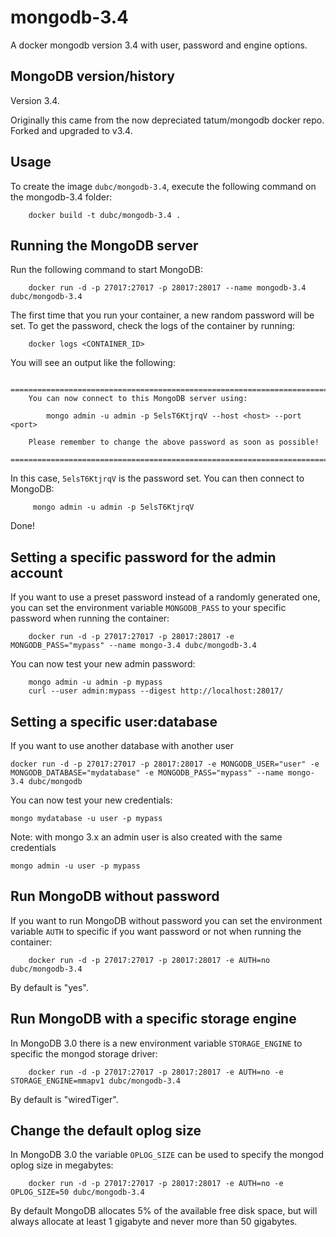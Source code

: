 # mongodb-3.4
A docker mongodb version 3.4 with user, password and engine options.

MongoDB version/history
---------------

Version 3.4. 

Originally this came from the now depreciated tatum/mongodb docker repo. Forked and upgraded to v3.4.


Usage
-----

To create the image `dubc/mongodb-3.4`, execute the following command on the mongodb-3.4 folder:

        docker build -t dubc/mongodb-3.4 .


Running the MongoDB server
--------------------------

Run the following command to start MongoDB:

        docker run -d -p 27017:27017 -p 28017:28017 --name mongodb-3.4 dubc/mongodb-3.4

The first time that you run your container, a new random password will be set.
To get the password, check the logs of the container by running:

        docker logs <CONTAINER_ID>

You will see an output like the following:

        ========================================================================
        You can now connect to this MongoDB server using:

            mongo admin -u admin -p 5elsT6KtjrqV --host <host> --port <port>

        Please remember to change the above password as soon as possible!
        ========================================================================

In this case, `5elsT6KtjrqV` is the password set.
You can then connect to MongoDB:

         mongo admin -u admin -p 5elsT6KtjrqV

Done!


Setting a specific password for the admin account
-------------------------------------------------

If you want to use a preset password instead of a randomly generated one, you can
set the environment variable `MONGODB_PASS` to your specific password when running the container:

        docker run -d -p 27017:27017 -p 28017:28017 -e MONGODB_PASS="mypass" --name mongo-3.4 dubc/mongodb-3.4

You can now test your new admin password:

        mongo admin -u admin -p mypass
        curl --user admin:mypass --digest http://localhost:28017/


Setting a specific user:database
--------------------------------

If you want to use another database with another user

    docker run -d -p 27017:27017 -p 28017:28017 -e MONGODB_USER="user" -e MONGODB_DATABASE="mydatabase" -e MONGODB_PASS="mypass" --name mongo-3.4 dubc/mongodb

You can now test your new credentials:

    mongo mydatabase -u user -p mypass

Note: with mongo 3.x an admin user is also created with the same credentials

    mongo admin -u user -p mypass

Run MongoDB without password
----------------------------

If you want to run MongoDB without password you can set the environment variable `AUTH` to specific if you want password or not when running the container:

        docker run -d -p 27017:27017 -p 28017:28017 -e AUTH=no dubc/mongodb-3.4

By default is "yes".


Run MongoDB with a specific storage engine
------------------------------------------

In MongoDB 3.0 there is a new environment variable `STORAGE_ENGINE` to specific the mongod storage driver:

        docker run -d -p 27017:27017 -p 28017:28017 -e AUTH=no -e STORAGE_ENGINE=mmapv1 dubc/mongodb-3.4

By default is "wiredTiger".


Change the default oplog size
-----------------------------

In MongoDB 3.0 the variable `OPLOG_SIZE` can be used to specify the mongod oplog size in megabytes:

        docker run -d -p 27017:27017 -p 28017:28017 -e AUTH=no -e OPLOG_SIZE=50 dubc/mongodb-3.4

By default MongoDB allocates 5% of the available free disk space, but will always allocate at least 1 gigabyte and never more than 50 gigabytes.

